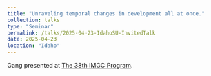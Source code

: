 ```yaml
---
title: "Unraveling temporal changes in development all at once."
collection: talks
type: "Seminar"
permalink: /talks/2025-04-23-IdahoSU-InvitedTalk
date: 2025-04-23
location: "Idaho"
---
```

Gang presented at [The 38th IMGC Program](https://www.imgs.org/2025-38th-imgc-glasgow). 